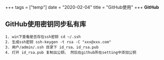 +++
tags = ["temp"]
date = "2020-02-04"
title = "GitHub使用"
+++
**GitHub**
<!--more-->

## GitHub使用密钥同步私有库

    1. win下查看是否存在ssh密钥 cd ~/.ssh
    2. 生成ssh密钥 ssh-keygen -t rsa -C "xxx@xxx.com"
    3. 用户/admin/.ssh 目录下 id_rsa、id_rsa.pub
    4. 打开 id_rsa.pub 复制出公钥， 然后在github所在setting中添加公钥


